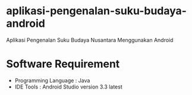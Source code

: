 # aplikasi-pengenalan-suku-budaya-android
Aplikasi Pengenalan Suku Budaya Nusantara Menggunakan Android

# Software Requirement
- Programming Language : Java
- IDE Tools : Android Studio version 3.3 latest
